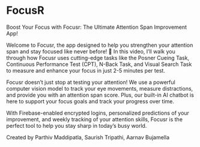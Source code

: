 # FocusR

Boost Your Focus with Focusr: The Ultimate Attention Span Improvement App!

Welcome to Focusr, the app designed to help you strengthen your attention span and stay focused like never before! 🎯 In this video, I’ll walk you through how Focusr uses cutting-edge tasks like the Posner Cueing Task, Continuous Performance Test (CPT), N-Back Task, and Visual Search Task to measure and enhance your focus in just 2-5 minutes per test.

Focusr doesn’t just stop at testing your attention! We use a powerful computer vision model to track your eye movements, measure distractions, and provide you with an attention span score. Plus, our built-in AI chatbot is here to support your focus goals and track your progress over time.

With Firebase-enabled encrypted logins, personalized predictions of your improvement, and weekly tracking of your attention skills, Focusr is the perfect tool to help you stay sharp in today’s busy world.

Created by Parthiv Maddipatla, Saurish Tripathi, Aarnav Bujamella
